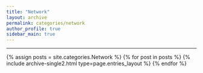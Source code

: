 ```yaml
---
title: "Network"
layout: archive
permalink: categories/network
author_profile: true
sidebar_main: true
---
```


<!-- 공백이 포함되어 있는 카테고리 이름의 경우 site.categories['a b c'] 이런식으로! -->

---

{% assign posts = site.categories.Network %}
{% for post in posts %} {% include archive-single2.html type=page.entries_layout %} {% endfor %}
